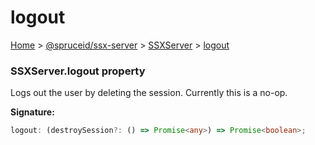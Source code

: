 # logout

[Home](index.md) > [@spruceid/ssx-server](ssx-server.md) > [SSXServer](ssx-server.ssxserver.md) > [logout](ssx-server.ssxserver.logout.md)

### SSXServer.logout property

Logs out the user by deleting the session. Currently this is a no-op.

**Signature:**

```typescript
logout: (destroySession?: () => Promise<any>) => Promise<boolean>;
```
